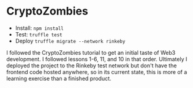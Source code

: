 # CryptoZombies

- Install: `npm install`
- Test: `truffle test`
- Deploy `truffle migrate --network rinkeby`

I followed the CryptoZombies tutorial to get an initial taste of Web3 development. I followed lessons 1-6, 11, and 10 in that order. Ultimately I deployed the project to the Rinkeby test network but don't have the frontend code hosted anywhere, so in its current state, this is more of a learning exercise than a finished product.
